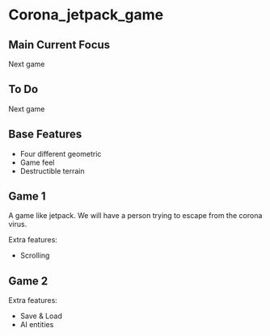# Corona_jetpack_game

## Main Current Focus
Next game


## To Do
Next game


## Base Features
- Four different geometric
- Game feel
- Destructible terrain


## Game 1
A game like jetpack. We will have a person trying to escape from the corona virus.

Extra features: 
- Scrolling 


## Game 2

Extra features:
- Save & Load
- AI entities
